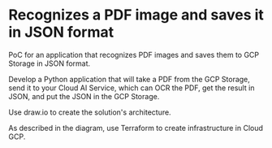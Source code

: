 # Recognizes a PDF image and saves it in JSON format

PoC for an application that recognizes PDF images and saves them to GCP Storage in JSON format.

Develop a Python application that will take a PDF from the GCP Storage, send it to your Cloud AI Service, which can OCR the PDF, get the result in JSON, and put the JSON in the GCP Storage.

Use draw.io to create the solution's architecture. 

As described in the diagram, use Terraform to create infrastructure in Cloud GCP. 